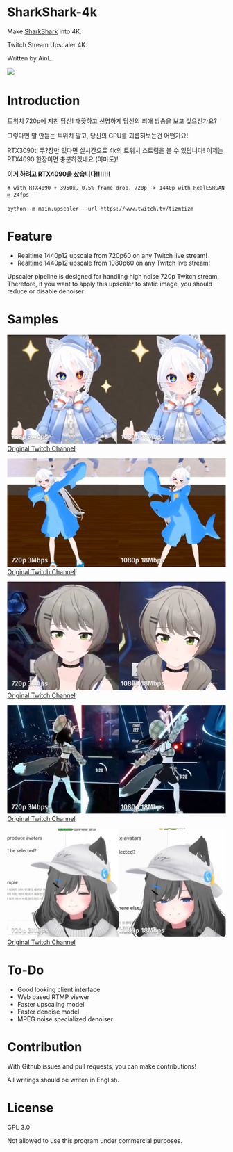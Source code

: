 # SharkShark-4k

Make [SharkShark](https://www.twitch.tv/tizmtizm) into 4K.

Twitch Stream Upscaler 4K.

Written by AinL.

![](https://ifh.cc/g/LjbTr2.jpg)

# Introduction

트위치 720p에 지친 당신! 깨끗하고 선명하게 당신의 최애 방송을 보고 싶으신가요?

그렇다면 말 안듣는 트위치 말고, 당신의 GPU를 괴롭혀보는건 어떤가요!

RTX3090ti 두?장만 있다면 실시간으로 4k의 트위치 스트림을 볼 수 있답니다! 이제는 RTX4090 한장이면 충분하겠네요 (아마도)!

**이거 하려고 RTX4090을 샀습니다!!!!!!!**
```
# with RTX4090 + 3950x, 0.5% frame drop. 720p -> 1440p with RealESRGAN @ 24fps

python -m main.upscaler --url https://www.twitch.tv/tizmtizm
```

# Feature

- Realtime 1440p12 upscale from 720p60 on any Twitch live stream!
- Realtime 1440p12 upscale from 1080p60 on any Twitch live stream!

Upscaler pipeline is designed for handling high noise 720p Twitch stream.
Therefore, if you want to apply this upscaler to static image, you should reduce or disable denoiser

# Samples

![](./samples/docs/sample1.png)
[Original Twitch Channel](https://www.twitch.tv/tizmtizm)

![](./samples/docs/sample2.png)
[Original Twitch Channel](https://www.twitch.tv/tizmtizm)

![](./samples/docs/sample3.png)
[Original Twitch Channel](https://www.twitch.tv/viichan6)

![](./samples/docs/sample4.png)
[Original Twitch Channel](https://www.twitch.tv/dancingshana)

![](./samples/docs/sample5.png)
[Original Twitch Channel](https://www.twitch.tv/mawang0216)

# To-Do

- Good looking client interface
- Web based RTMP viewer
- Faster upscaling model
- Faster denoise model
- MPEG noise specialized denoiser

# Contribution

With Github issues and pull requests, you can make contributions!

All writings should be writen in English.

# License

GPL 3.0

Not allowed to use this program under commercial purposes.
